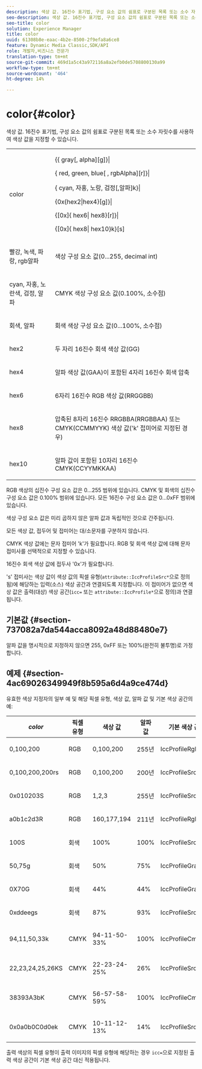 ```yaml
---
description: 색상 값. 16진수 표기법, 구성 요소 값의 쉼표로 구분된 목록 또는 소수 자릿수를 사용하여 색상 값을 지정할 수 있습니다.
seo-description: 색상 값. 16진수 표기법, 구성 요소 값의 쉼표로 구분된 목록 또는 소수 자릿수를 사용하여 색상 값을 지정할 수 있습니다.
seo-title: color
solution: Experience Manager
title: color
uuid: 61308b8e-eaac-4b2e-8500-2f9efa8a6ce8
feature: Dynamic Media Classic,SDK/API
role: 개발자,비즈니스 전문가
translation-type: tm+mt
source-git-commit: 469d1a5c43a972116a8a2efb0de5708800130a99
workflow-type: tm+mt
source-wordcount: '464'
ht-degree: 14%

---
```



# color{#color}

색상 값. 16진수 표기법, 구성 요소 값의 쉼표로 구분된 목록 또는 소수 자릿수를 사용하여 색상 값을 지정할 수 있습니다.

<table id="simpletable_9EBE66066E854ABE978F8F7ADC66BDE3"> 
 <tr class="strow"> 
  <td class="stentry"> <p><span class="codeph"> <span class="varname"> color</span> </span> </p></td> 
  <td class="stentry"> <p> <span class="codeph">{{<span class="varname"> gray</span>[,<span class="varname"> alpha</span>][g]}|</span> </p> <p> <span class="codeph"> {<span class="varname"> red</span>,<span class="varname"> green</span>,<span class="varname"> blue</span>[ ,<span class="varname">  </span>rgbAlpha][r]}|</span> </p> <p> <span class="codeph"> {<span class="varname"> cyan</span>,  <span class="varname"> 자홍</span>,  <span class="varname"> 노랑</span>,  <span class="varname">  </span>검정[,알파]k}|</span> </p> <p> <span class="codeph"> {0x{hex2|hex4}[g]}|</span> </p> <p> <span class="codeph">{[0x]{<span class="varname"> hex6</span>|<span class="varname"> hex8</span>}[r]}|</span> </p> <p> <span class="codeph"> {[0x]{<span class="varname"> hex8</span>|<span class="varname"> hex10</span>}k}[s]</span> </p> </td> 
 </tr> 
 <tr class="strow"> 
  <td class="stentry"> <p><span class="codeph"> <span class="varname"> 빨강</span>,  <span class="varname"> 녹색</span>,  <span class="varname"> 파랑</span>,  <span class="varname"> rgb알파</span></span> </p> </td> 
  <td class="stentry"> <p>색상 구성 요소 값(0...255, decimal int) </p> </td> 
 </tr> 
 <tr class="strow"> 
  <td class="stentry"> <p><span class="codeph"> <span class="varname"> cyan</span>,  <span class="varname"> 자홍</span>,  <span class="varname"> 노란색</span>,  <span class="varname"> 검정</span>,  <span class="varname"> 알파</span></span> </p></td> 
  <td class="stentry"> <p>CMYK 색상 구성 요소 값(0.100%, 소수점) </p></td> 
 </tr> 
 <tr class="strow"> 
  <td class="stentry"> <p><span class="codeph"> <span class="varname"> 회색</span>,  <span class="varname"> 알파</span></span> </p> </td> 
  <td class="stentry"> <p>회색 색상 구성 요소 값(0...100%, 소수점) </p> </td> 
 </tr> 
 <tr class="strow"> 
  <td class="stentry"> <p><span class="codeph"> <span class="varname"> hex2</span> </span> </p></td> 
  <td class="stentry"> <p>두 자리 16진수 회색 색상 값(GG) </p></td> 
 </tr> 
 <tr class="strow"> 
  <td class="stentry"> <p><span class="codeph"> <span class="varname"> hex4</span> </span> </p> </td> 
  <td class="stentry"> <p>알파 색상 값(GAA)이 포함된 4자리 16진수 회색 압축 </p> </td> 
 </tr> 
 <tr class="strow"> 
  <td class="stentry"> <p><span class="codeph"> <span class="varname"> hex6</span> </span> </p> </td> 
  <td class="stentry"> <p>6자리 16진수 RGB 색상 값(RRGGBB) </p></td> 
 </tr> 
 <tr class="strow"> 
  <td class="stentry"> <p><span class="codeph"> <span class="varname"> hex8</span> </span> </p> </td> 
  <td class="stentry"> <p>압축된 8자리 16진수 RRGBBA(RRGBBAA) 또는 CMYK(CCMMYYK) 색상 값('k' 접미어로 지정된 경우) </p></td> 
 </tr> 
 <tr class="strow"> 
  <td class="stentry"> <p><span class="codeph"> <span class="varname"> hex10</span> </span> </p></td> 
  <td class="stentry"> <p>알파 값이 포함된 10자리 16진수 CMYK(CCYYMKKAA) </p> </td> 
 </tr> 
</table>

RGB 색상의 십진수 구성 요소 값은 0...255 범위에 있습니다. CMYK 및 회색의 십진수 구성 요소 값은 0.100% 범위에 있습니다. 모든 16진수 구성 요소 값은 0...0xFF 범위에 있습니다.

색상 구성 요소 값은 미리 곱하지 않은 알파 값과 독립적인 것으로 간주됩니다.

모든 색상 값, 접두어 및 접미어는 대/소문자를 구분하지 않습니다.

CMYK 색상 값에는 문자 접미어 &#39;k&#39;가 필요합니다. RGB 및 회색 색상 값에 대해 문자 접미사를 선택적으로 지정할 수 있습니다.

16진수 회색 색상 값에 접두사 &#39;0x&#39;가 필요합니다.

&#39;s&#39; 접미사는 색상 값이 색상 값의 픽셀 유형(`attribute::IccProfileSrc*`으로 정의됨)에 해당하는 입력(소스) 색상 공간과 연결되도록 지정합니다. 이 접미어가 없으면 색상 값은 출력(대상) 색상 공간(`icc=` 또는 `attribute::IccProfile*`으로 정의)과 연결됩니다.

## 기본값 {#section-737082a7da544acca8092a48d88480e7}

알파 값을 명시적으로 지정하지 않으면 255, 0xFF 또는 100%(완전히 불투명)로 가정합니다.

## 예제 {#section-4ac69026349949f8b595a6d4a9ce474d}

유효한 색상 지정자의 일부 예 및 해당 픽셀 유형, 색상 값, 알파 값 및 기본 색상 공간의 예:

<table id="table_1539E74A1EC545F1B5398D86A27079D1"> 
 <thead> 
  <tr> 
   <th class="entry"> <b> <i>color</i> </b> </th> 
   <th class="entry"> <b>픽셀 유형</b> </th> 
   <th class="entry"> <b>색상 값</b> </th> 
   <th class="entry"> <b>알파 값</b> </th> 
   <th class="entry"> <b>기본 색상 공간  </b> </th> 
  </tr> 
 </thead>
 <tbody> 
  <tr> 
   <td> <p>0,100,200 </p> </td> 
   <td> <p>RGB </p> </td> 
   <td> <p>0,100,200 </p> </td> 
   <td> <p>255년 </p> </td> 
   <td> <p> <span class="codeph"> IccProfileRgb</span> </p> </td> 
  </tr> 
  <tr> 
   <td> <p>0,100,200,200rs </p> </td> 
   <td> <p>RGB </p> </td> 
   <td> <p>0,100,200 </p> </td> 
   <td> <p>200년 </p> </td> 
   <td> <p> <span class="codeph"> IccProfileSrcRgb</span> </p> </td> 
  </tr> 
  <tr> 
   <td> <p>0x010203S </p> </td> 
   <td> <p>RGB </p> </td> 
   <td> <p>1,2,3 </p> </td> 
   <td> <p>255년 </p> </td> 
   <td> <p> <span class="codeph"> IccProfileSrcRgb</span> </p> </td> 
  </tr> 
  <tr> 
   <td> <p>a0b1c2d3R </p> </td> 
   <td> <p>RGB </p> </td> 
   <td> <p>160,177,194 </p> </td> 
   <td> <p>211년 </p> </td> 
   <td> <p> <span class="codeph"> IccProfileRgb</span> </p> </td> 
  </tr> 
  <tr> 
   <td> <p>100S </p> </td> 
   <td> <p>회색 </p> </td> 
   <td> <p>100% </p> </td> 
   <td> <p>100% </p> </td> 
   <td> <p> <span class="codeph"> IccProfileSrcGray</span> </p> </td> 
  </tr> 
  <tr> 
   <td> <p>50,75g </p> </td> 
   <td> <p>회색 </p> </td> 
   <td> <p>50% </p> </td> 
   <td> <p>75% </p> </td> 
   <td> <p> <span class="codeph"> IccProfileGray</span> </p> </td> 
  </tr> 
  <tr> 
   <td> <p>0X70G </p> </td> 
   <td> <p>회색 </p> </td> 
   <td> <p>44% </p> </td> 
   <td> <p>44% </p> </td> 
   <td> <p> <span class="codeph"> IccProfileGray</span> </p> </td> 
  </tr> 
  <tr> 
   <td> <p>0xddeegs </p> </td> 
   <td> <p>회색 </p> </td> 
   <td> <p>87% </p> </td> 
   <td> <p>93% </p> </td> 
   <td> <p> <span class="codeph"> IccProfileSrcGray  </span> </p> </td> 
  </tr> 
  <tr> 
   <td> <p>94,11,50,33k </p> </td> 
   <td> <p>CMYK </p> </td> 
   <td> <p>94-11-50-33% </p> </td> 
   <td> <p>100% </p> </td> 
   <td> <p> <span class="codeph"> IccProfileCmyk</span> </p> </td> 
  </tr> 
  <tr> 
   <td> <p>22,23,24,25,26KS </p> </td> 
   <td> <p>CMYK </p> </td> 
   <td> <p>22-23-24-25% </p> </td> 
   <td> <p>26% </p> </td> 
   <td> <p> <span class="codeph"> IccProfileSrcCmyk</span> </p> </td> 
  </tr> 
  <tr> 
   <td> <p>38393A3bK </p> </td> 
   <td> <p>CMYK </p> </td> 
   <td> <p>56-57-58-59% </p> </td> 
   <td> <p>100% </p> </td> 
   <td> <p> <span class="codeph"> IccProfileCmyk</span> </p> </td> 
  </tr> 
  <tr> 
   <td> <p>0x0a0b0C0d0ek </p> </td> 
   <td> <p>CMYK </p> </td> 
   <td> <p>10-11-12-13% </p> </td> 
   <td> <p>14% </p> </td> 
   <td> <p> <span class="codeph"> IccProfileSrcCmyk</span> </p> </td> 
  </tr> 
 </tbody> 
</table>

출력 색상의 픽셀 유형이 출력 이미지의 픽셀 유형에 해당하는 경우 `icc=`으로 지정된 출력 색상 공간이 기본 색상 공간 대신 적용됩니다.
